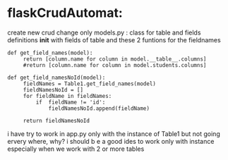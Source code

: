 # flaskCrudAutomat:
create new crud change only models.py :
class for table and fields definitions
__init__ with fields of table and these 2 funtions for the fieldnames

    def get_field_names(model):
         return [column.name for column in model.__table__.columns]
         #return [column.name for column in model.students.columns]

    def get_field_namesNoId(model):
         fieldNames = Table1.get_field_names(model)
         fieldNamesNoId = []
         for fieldName in fieldNames:
             if  fieldName != 'id':
                 fieldNamesNoId.append(fieldName)
         
         return fieldNamesNoId

i have try to work in app.py only with the instance of Table1 but not going ervery where, why?
i should b e a good ides to work only with instance especially when we work with 2 or more tables
